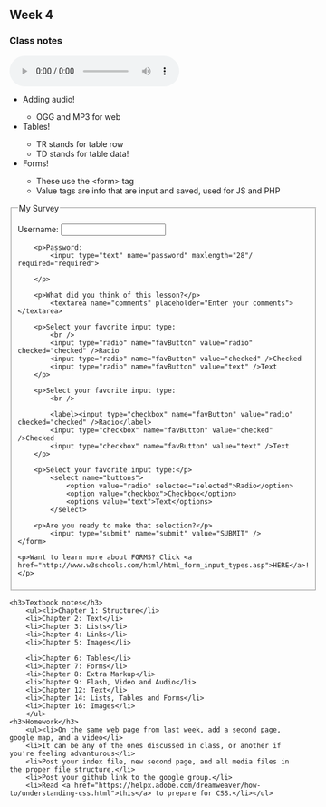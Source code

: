 
   <div> 
<h2 id="Week 4">Week 4</h2>
    <h3>Class notes</h3>
<!-- Hey Rocio.. personalize this a lil! change the song -->
            <audio controls autoplay>
                 <source src="audio/virginia.mp3" />
                 <source src="audio/virginia.ogg" />
            </audio>
        <ul><li>Adding audio!</li>
            <ul><li>OGG and MP3 for web</li></ul>
        <li>Tables!</li>
            <ul><li>TR stands for table row</li>
                <li>TD stands for table data!</li></ul>
        <li>Forms!</li>
            <ul><li>These use the &#60;form&#62; tag</li><li>Value tags are info that are input and saved, used for JS and PHP</li></ul></ul>

<fieldset> 
  <legend>My Survey</legend>
    <form>
        <p>Username:
            <input type="text" name="username" maxlength="50"/>
        </p>
        
        <p>Password:
            <input type="text" name="password" maxlength="28"/ required="required">
<!-- required="required" is form validation! It won't go on with the user's request until that input is submitted -->
        </p>
        
        <p>What did you think of this lesson?</p>
            <textarea name="comments" placeholder="Enter your comments"></textarea>
        
        <p>Select your favorite input type:
            <br />
            <input type="radio" name="favButton" value="radio" checked="checked" />Radio
            <input type="radio" name="favButton" value="checked" />Checked
            <input type="radio" name="favButton" value="text" />Text
        </p>        
        
        <p>Select your favorite input type:
            <br />
<!-- Update iPhone settings for accessibility, use <label> for screen reader-->
            <label><input type="checkbox" name="favButton" value="radio" checked="checked" />Radio</label>
            <input type="checkbox" name="favButton" value="checked" />Checked
            <input type="checkbox" name="favButton" value="text" />Text
        </p>
  
<!-- This code section 72-77 isn't working right? Why? -->
        <p>Select your favorite input type:</p>
            <select name="buttons">
                <option value="radio" selected="selected">Radio</option>
                <option value="checkbox">Checkbox</option>
                <options value="text">Text</options>
            </select>
        
        <p>Are you ready to make that selection?</p>
            <input type="submit" name="submit" value="SUBMIT" />
    </form>
    
    <p>Want to learn more about FORMS? Click <a href="http://www.w3schools.com/html/html_form_input_types.asp">HERE</a>!</p>
    
</fieldset>

<!-- Remember to make a separate page for textbook notes -->
    <h3>Textbook notes</h3>
        <ul><li>Chapter 1: Structure</li>
        <li>Chapter 2: Text</li>
        <li>Chapter 3: Lists</li>
        <li>Chapter 4: Links</li>
        <li>Chapter 5: Images</li>
<!-- Took a pause in reading right about here this week, want to continue by making a separate page for textbook notes at a later point! -->
        <li>Chapter 6: Tables</li>
        <li>Chapter 7: Forms</li>
        <li>Chapter 8: Extra Markup</li>
        <li>Chapter 9: Flash, Video and Audio</li>
        <li>Chapter 12: Text</li>
        <li>Chapter 14: Lists, Tables and Forms</li>
        <li>Chapter 16: Images</li>
        </ul>
    <h3>Homework</h3>
        <ul><li>On the same web page from last week, add a second page, google map, and a video</li>
        <li>It can be any of the ones discussed in class, or another if you're feeling advanturous</li>
        <li>Post your index file, new second page, and all media files in the proper file structure.</li>
        <li>Post your github link to the google group.</li>
        <li>Read <a href="https://helpx.adobe.com/dreamweaver/how-to/understanding-css.html">this</a> to prepare for CSS.</li></ul>
</div> 
    
